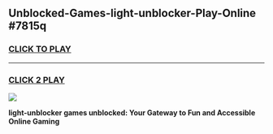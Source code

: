 
## Unblocked-Games-light-unblocker-Play-Online #7815q
<h3>
<a href="https://news.freeplayer.one?title=light-unblocker&ref=3">CLICK TO PLAY</a></h3>
<hr>

<h3>
<a href="https://news.freeplayer.one?title=light-unblocker&ref=3">CLICK 2 PLAY</a>
  
</h3>

<a href="https://news.freeplayer.one?title=light-unblocker&ref=3"><img src="https://clearcache.store/games.png"></a>


**light-unblocker games unblocked: Your Gateway to Fun and Accessible Online Gaming**
